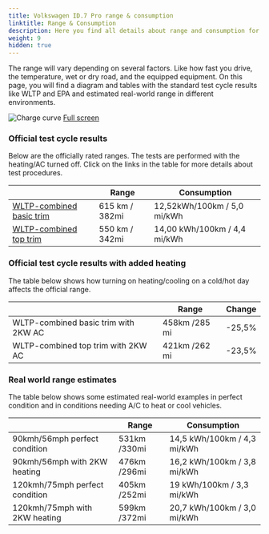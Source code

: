 ```yaml
---
title: Volkswagen ID.7 Pro range & consumption
linktitle: Range & Consumption
description: Here you find all details about range and consumption for Volkswagen ID.7 Pro.
weight: 9
hidden: true
---
```

<!-- markdownlint-disable MD033 -->
<object type="image/svg+xml" data="../modelnavigation.svg"></object>

The range will vary depending on several factors. Like how fast you drive, the temperature, wet or dry road, and the equipped equipment. On this page, you will find a diagram and tables with the standard test cycle results like WLTP and EPA and estimated real-world range in different environments. 

![Charge curve](../range.svg  "Range information")
[Full screen](../range.svg)

### Official test cycle results

Below are the officially rated ranges. The tests are performed with the heating/AC turned off. Click on the links in the table for more details about test procedures. 

| | Range  | Consumption  |
|----|-----|------|
| [WLTP-combined basic trim](../../../../../guides/understandingrange/wltp/) | 615 km / 382mi |12,52kWh/100km / 5,0 mi/kWh | 
| [WLTP-combined top trim](../../../../../guides/understandingrange/wltp/) | 550 km / 342mi | 14,00 kWh/100km / 4,4 mi/kWh | 

### Official test cycle results with added heating

The table below shows how turning on heating/cooling on a cold/hot day affects the official range. 

| | Range  | Change  |
|----|-----|------|
| WLTP-combined basic trim with 2KW AC | 458km /285 mi | -25,5%|
| WLTP-combined top trim with 2KW AC | 421km /262 mi | -23,5%|

### Real world range estimates

The table below shows some estimated real-world examples in perfect condition and in conditions needing A/C to heat or cool vehicles. 

| | Range  | Consumption  |
|----|-----|------|
| 90kmh/56mph perfect condition | 531km /330mi| 14,5 kWh/100km / 4,3 mi/kWh |
| 90kmh/56mph with 2KW heating | 476km /296mi| 16,2 kWh/100km / 3,8 mi/kWh |
| 120kmh/75mph perfect condition | 405km /252mi| 19 kWh/100km / 3,3 mi/kWh |
| 120kmh/75mph with 2KW heating | 599km /372mi| 20,7 kWh/100km / 3,0 mi/kWh |
